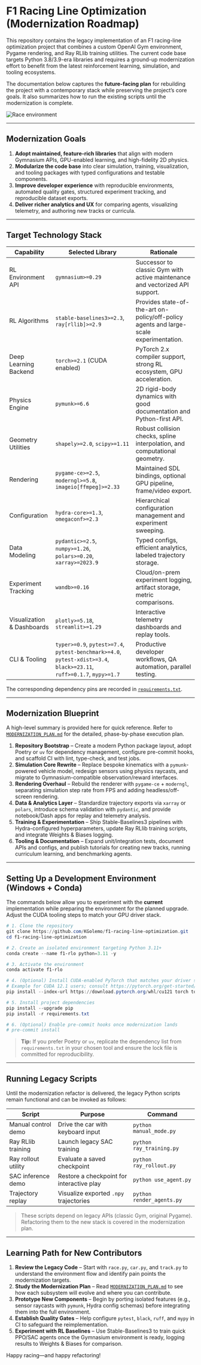 # F1 Racing Line Optimization (Modernization Roadmap)

This repository contains the legacy implementation of an F1 racing-line optimization project that combines a custom OpenAI Gym
environment, Pygame rendering, and Ray RLlib training utilities. The current code base targets Python 3.8/3.9-era libraries and
requires a ground-up modernization effort to benefit from the latest reinforcement learning, simulation, and tooling ecosystems.

The documentation below captures the **future-facing plan** for rebuilding the project with a contemporary stack while preserving
the project’s core goals. It also summarizes how to run the existing scripts until the modernization is complete.

![Race environment](media/rlo.gif)

---

## Modernization Goals

1. **Adopt maintained, feature-rich libraries** that align with modern Gymnasium APIs, GPU-enabled learning, and high-fidelity 2D
   physics.
2. **Modularize the code base** into clear simulation, training, visualization, and tooling packages with typed configurations and
testable components.
3. **Improve developer experience** with reproducible environments, automated quality gates, structured experiment tracking, and
   reproducible dataset exports.
4. **Deliver richer analytics and UX** for comparing agents, visualizing telemetry, and authoring new tracks or curricula.

---

## Target Technology Stack

| Capability | Selected Library | Rationale |
| --- | --- | --- |
| RL Environment API | `gymnasium>=0.29` | Successor to classic Gym with active maintenance and vectorized API support. |
| RL Algorithms | `stable-baselines3>=2.3`, `ray[rllib]>=2.9` | Provides state-of-the-art on-policy/off-policy agents and large-scale experimentation. |
| Deep Learning Backend | `torch>=2.1` (CUDA enabled) | PyTorch 2.x compiler support, strong RL ecosystem, GPU acceleration. |
| Physics Engine | `pymunk>=6.6` | 2D rigid-body dynamics with good documentation and Python-first API. |
| Geometry Utilities | `shapely>=2.0`, `scipy>=1.11` | Robust collision checks, spline interpolation, and computational geometry. |
| Rendering | `pygame-ce>=2.5`, `moderngl>=5.8`, `imageio[ffmpeg]>=2.33` | Maintained SDL bindings, optional GPU pipeline, frame/video export. |
| Configuration | `hydra-core>=1.3`, `omegaconf>=2.3` | Hierarchical configuration management and experiment sweeping. |
| Data Modeling | `pydantic>=2.5`, `numpy>=1.26`, `polars>=0.20`, `xarray>=2023.9` | Typed configs, efficient analytics, labeled trajectory storage. |
| Experiment Tracking | `wandb>=0.16` | Cloud/on-prem experiment logging, artifact storage, metric comparisons. |
| Visualization & Dashboards | `plotly>=5.18`, `streamlit>=1.29` | Interactive telemetry dashboards and replay tools. |
| CLI & Tooling | `typer>=0.9`, `pytest>=7.4`, `pytest-benchmark>=4.0`, `pytest-xdist>=3.4`, `black>=23.11`, `ruff>=0.1.7`, `mypy>=1.7` | Productive developer workflows, QA automation, parallel testing. |

The corresponding dependency pins are recorded in [`requirements.txt`](requirements.txt).

---

## Modernization Blueprint

A high-level summary is provided here for quick reference. Refer to [`MODERNIZATION_PLAN.md`](MODERNIZATION_PLAN.md) for the
detailed, phase-by-phase execution plan.

1. **Repository Bootstrap** – Create a modern Python package layout, adopt Poetry or `uv` for dependency management, configure
   pre-commit hooks, and scaffold CI with lint, type-check, and test jobs.
2. **Simulation Core Rewrite** – Replace bespoke kinematics with a `pymunk`-powered vehicle model, redesign sensors using physics
   raycasts, and migrate to Gymnasium-compatible observation/reward interfaces.
3. **Rendering Overhaul** – Rebuild the renderer with `pygame-ce` + `moderngl`, separating simulation step rate from FPS and adding
   headless/off-screen rendering.
4. **Data & Analytics Layer** – Standardize trajectory exports via `xarray` or `polars`, introduce schema validation with
   `pydantic`, and provide notebook/Dash apps for replay and telemetry analysis.
5. **Training & Experimentation** – Ship Stable-Baselines3 pipelines with Hydra-configured hyperparameters, update Ray RLlib
   training scripts, and integrate Weights & Biases logging.
6. **Tooling & Documentation** – Expand unit/integration tests, document APIs and configs, and publish tutorials for creating new
   tracks, running curriculum learning, and benchmarking agents.

---

## Setting Up a Development Environment (Windows + Conda)

The commands below allow you to experiment with the **current** implementation while preparing the environment for the planned
upgrade. Adjust the CUDA tooling steps to match your GPU driver stack.

```powershell
# 1. Clone the repository
git clone https://github.com/KGolemo/f1-racing-line-optimization.git
cd f1-racing-line-optimization

# 2. Create an isolated environment targeting Python 3.11+
conda create --name f1-rlo python=3.11 -y

# 3. Activate the environment
conda activate f1-rlo

# 4. (Optional) Install CUDA-enabled PyTorch that matches your driver stack
# Example for CUDA 12.1 users; consult https://pytorch.org/get-started/locally/ for alternatives
pip install --index-url https://download.pytorch.org/whl/cu121 torch torchvision torchaudio

# 5. Install project dependencies
pip install --upgrade pip
pip install -r requirements.txt

# 6. (Optional) Enable pre-commit hooks once modernization lands
# pre-commit install
```

> **Tip:** If you prefer Poetry or `uv`, replicate the dependency list from `requirements.txt` in your chosen tool and ensure the
> lock file is committed for reproducibility.

---

## Running Legacy Scripts

Until the modernization refactor is delivered, the legacy Python scripts remain functional and can be invoked as follows:

| Script | Purpose | Command |
| --- | --- | --- |
| Manual control demo | Drive the car with keyboard input | `python manual_mode.py` |
| Ray RLlib training | Launch legacy SAC training | `python ray_training.py` |
| Ray rollout utility | Evaluate a saved checkpoint | `python ray_rollout.py` |
| SAC inference demo | Restore a checkpoint for interactive play | `python use_agent.py` |
| Trajectory replay | Visualize exported `.npy` trajectories | `python render_agents.py` |

> These scripts depend on legacy APIs (classic Gym, original Pygame). Refactoring them to the new stack is covered in the
> modernization plan.

---

## Learning Path for New Contributors

1. **Review the Legacy Code** – Start with `race.py`, `car.py`, and `track.py` to understand the environment flow and identify pain
   points the modernization targets.
2. **Study the Modernization Plan** – Read [`MODERNIZATION_PLAN.md`](MODERNIZATION_PLAN.md) to see how each subsystem will evolve
   and where you can contribute.
3. **Prototype New Components** – Begin by porting isolated features (e.g., sensor raycasts with `pymunk`, Hydra config schemas)
   before integrating them into the full environment.
4. **Establish Quality Gates** – Help configure `pytest`, `black`, `ruff`, and `mypy` in CI to safeguard the reimplementation.
5. **Experiment with RL Baselines** – Use Stable-Baselines3 to train quick PPO/SAC agents once the Gymnasium environment is ready,
   logging results to Weights & Biases for comparison.

Happy racing—and happy refactoring!
